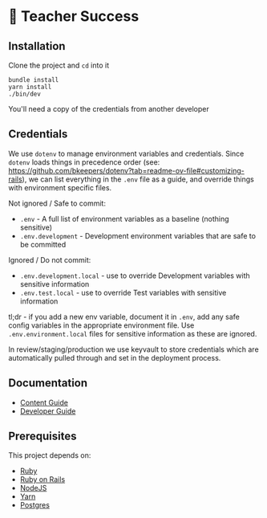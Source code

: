 # 💪 Teacher Success

## Installation

Clone the project and `cd` into it

```
bundle install
yarn install
./bin/dev
```

You'll need a copy of the credentials from another developer

## Credentials

We use `dotenv` to manage environment variables and credentials. Since `dotenv` loads things in precedence order (see:  https://github.com/bkeepers/dotenv?tab=readme-ov-file#customizing-rails), we can list everything in the `.env` file as a guide, and override things with environment specific files.

Not ignored / Safe to commit:

- `.env` - A full list of environment variables as a baseline (nothing sensitive)
- `.env.development` - Development environment variables that are safe to be committed

Ignored / Do not commit:

- `.env.development.local` - use to override Development variables with sensitive information
- `.env.test.local` - use to override Test variables with sensitive information

tl;dr - if you add a new env variable, document it in `.env`, add any safe config variables in the appropriate environment file. Use `.env.environment.local` files for sensitive information as these are ignored.

In review/staging/production we use keyvault to store credentials which are automatically pulled through and set in the deployment process.

## Documentation

- [Content Guide](docs/content.md)
- [Developer Guide](docs/development.md)

## Prerequisites

This project depends on:

  - [Ruby](https://www.ruby-lang.org/)
  - [Ruby on Rails](https://rubyonrails.org/)
  - [NodeJS](https://nodejs.org/)
  - [Yarn](https://yarnpkg.com/)
  - [Postgres](https://www.postgresql.org/)

